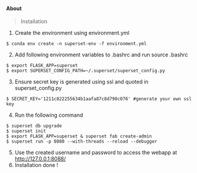 #### About
> Installation
1. Create the environment using environment.yml
```
$ conda env create -n superset-env -f environment.yml
```
2. Add following environment variables to .bashrc and run source .bashrc
```
$ export FLASK_APP=superset
$ export SUPERSET_CONFIG_PATH=~/.superset/superset_config.py
```
3. Ensure secret key is generated using ssl and quoted in superset_config.py
```
$ SECRET_KEY='1211c822255634b1aafa87c8d790c076' #generate your own ssl key
```
4. Run the following command
```
$ superset db upgrade
$ superset init
$ export FLASK_APP=superset & superset fab create-admin
$ superset run -p 8080 --with-threads --reload --debugger
```
5. Use the created username and password to access the webapp at http://127.0.0.1:8088/
6. Installation done !